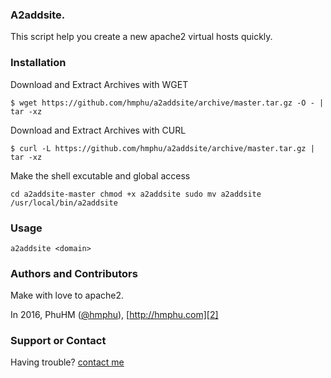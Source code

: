 ###  A2addsite.

This script help you create a new apache2 virtual hosts quickly.

###  Installation

Download and Extract Archives with WGET

` $ wget https://github.com/hmphu/a2addsite/archive/master.tar.gz -O - | tar -xz `

Download and Extract Archives with CURL

` $ curl -L https://github.com/hmphu/a2addsite/archive/master.tar.gz | tar -xz `

Make the shell excutable and global access

` cd a2addsite-master chmod +x a2addsite sudo mv a2addsite /usr/local/bin/a2addsite `

###  Usage

` a2addsite <domain> `

###  Authors and Contributors

Make with love to apache2.

In 2016, PhuHM ([@hmphu][1]), [http://hmphu.com][2]

###  Support or Contact

Having trouble? [contact me][3]

[1]: https://github.com/hmphu
[2]: http://www.hnphu.com
[3]: mailto:me@hmphu.com
